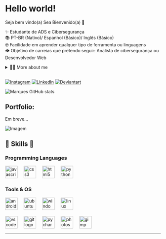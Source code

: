 <!--Apresentação-->
# Hello world!
Seja bem vindo(a) Sea ​​Bienvenido(a) 🖤

<p>
✨ Estudante de ADS e Cibersegurança <br>
📚 PT-BR (Nativo)/ Espanhol (Básico)/ Inglês (Básico) <br>
🤓 Facilidade em aprender qualquer tipo de ferramenta ou linguagens <br>
👁 Objetivo de carreias que pretendo seguir: Analista de cibersegurança ou Desenvolvedor Web <br>
</p>

<!--Detalhes-->

<details>
<summary>🐱‍🏍 More about me</summary>

<body>
    <div class="center">
        <p><b>PT-BR:</b> Sou um estudante dedicado de ADS e algumas áreas na cibersegurança, o meu amor pela programação e resolução de problemas me trouxe até aqui. Desde o primeiro dia, tenho explorado e aprendido de maneira constante, absorvendo conhecimentos práticos e aprimorando minhas habilidades técnicas.</p>
        <p><b>ES:</b> Soy un estudiante dedicado de ADS y algunas áreas de ciberseguridad, mi amor por la programación y la resolución de problemas me ha traído hasta aquí. Desde el primer día, he estado explorando y aprendiendo constantemente, absorbiendo conocimientos prácticos y mejorando mis habilidades técnicas.</p>
    </div>
</body>

</details>

<br>

<!--Redes S-->

[![Instagram](https://img.shields.io/badge/Instagram-E4405F?style=for-the-badge&logo=instagram&logoColor=white)](https://www.instagram.com/c4os_000/?igshid=OGQ5ZDc2ODk2ZA%3D%3D)
[![LinkedIn](https://img.shields.io/badge/LinkedIn-0077B5?style=for-the-badge&logo=linkedin&logoColor=white)](https://br.linkedin.com/in/j%C3%BAlia-marques-18733a224)
[![Deviantart](https://img.shields.io/badge/DeviantArt-05CC47?style=for-the-badge&logo=deviantart&logoColor=white)](https://www.deviantart.com/wrenchzzz)


![Marques GitHub stats](https://github-readme-stats.vercel.app/api?username=zJuliazzZ&show_icons=true&theme=dracula)


<!-- Portfolio -->

## Portfolio:

<p>Em breve...</p>

<!-- GIF -->
<p align="left">
  <img align="center" src="https://static.tumblr.com/629c1af0710b2457e08afe03f3a20990/pujjamc/YPFonsxj9/tumblr_static_filename.gif" alt="Imagem">
</p>

<!--Skills-->

## 🔎 Skills 🔎 

### Programming Languages

<div align="left">
  <img src="https://cdn.jsdelivr.net/gh/devicons/devicon/icons/javascript/javascript-original.svg" height="40" alt="javascript logo"  />
  <img width="12" />
  <img src="https://cdn.jsdelivr.net/gh/devicons/devicon/icons/css3/css3-original.svg" height="40" alt="css3 logo"  />
  <img width="12" />
  <img src="https://cdn.jsdelivr.net/gh/devicons/devicon/icons/html5/html5-original.svg" height="40" alt="html5 logo"  />
  <img width="12" />
  <img src="https://cdn.jsdelivr.net/gh/devicons/devicon/icons/python/python-original.svg" height="40" alt="python logo"  />
</div>

### Tools & OS

<div align="left">
  <img src="https://cdn.jsdelivr.net/gh/devicons/devicon/icons/android/android-original.svg" height="40" alt="android logo"  />
  <img width="12" />
  <img src="https://cdn.jsdelivr.net/gh/devicons/devicon/icons/ubuntu/ubuntu-plain.svg" height="40" alt="ubuntu logo"  />
  <img width="12" />
  <img src="https://cdn.jsdelivr.net/gh/devicons/devicon/icons/windows8/windows8-original.svg" height="40" alt="windows8 logo"  />
  <img width="12" />
  <img src="https://cdn.jsdelivr.net/gh/devicons/devicon/icons/linux/linux-original.svg" height="40" alt="linux logo"  />
</div>
<br>
<div align="left">
  <img src="https://cdn.jsdelivr.net/gh/devicons/devicon/icons/vscode/vscode-original.svg" height="40" alt="vscode logo"  />
  <img width="12" />
  <img src="https://cdn.jsdelivr.net/gh/devicons/devicon/icons/git/git-original.svg" height="40" alt="git logo"  />
  <img width="12" />
  <img src="https://cdn.jsdelivr.net/gh/devicons/devicon/icons/pycharm/pycharm-original.svg" height="40" alt="pycharm logo"  />
  <img width="12" />
  <img src="https://cdn.jsdelivr.net/gh/devicons/devicon/icons/photoshop/photoshop-plain.svg" height="40" alt="photoshop logo"  />
  <img width="12" />
  <img src="https://cdn.jsdelivr.net/gh/devicons/devicon/icons/gimp/gimp-original.svg" height="40" alt="gimp logo"  />
</div>

---
